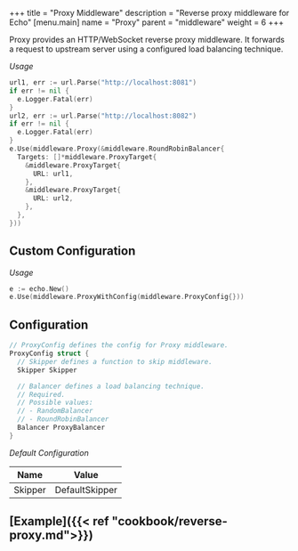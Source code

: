 +++
title = "Proxy Middleware"
description = "Reverse proxy middleware for Echo"
[menu.main]
  name = "Proxy"
  parent = "middleware"
  weight = 6
+++

Proxy provides an HTTP/WebSocket reverse proxy middleware. It forwards a request
to upstream server using a configured load balancing technique.

*Usage*

```go
url1, err := url.Parse("http://localhost:8081")
if err != nil {
  e.Logger.Fatal(err)
}
url2, err := url.Parse("http://localhost:8082")
if err != nil {
  e.Logger.Fatal(err)
}
e.Use(middleware.Proxy(&middleware.RoundRobinBalancer{
  Targets: []*middleware.ProxyTarget{
    &middleware.ProxyTarget{
      URL: url1,
    },
    &middleware.ProxyTarget{
      URL: url2,
    },
  },
}))
```

## Custom Configuration

*Usage*

```go
e := echo.New()
e.Use(middleware.ProxyWithConfig(middleware.ProxyConfig{}))
```

## Configuration

```go
// ProxyConfig defines the config for Proxy middleware.
ProxyConfig struct {
  // Skipper defines a function to skip middleware.
  Skipper Skipper

  // Balancer defines a load balancing technique.
  // Required.
  // Possible values:
  // - RandomBalancer
  // - RoundRobinBalancer
  Balancer ProxyBalancer
}
```

*Default Configuration*

Name | Value
---- | -----
Skipper | DefaultSkipper

## [Example]({{< ref "cookbook/reverse-proxy.md">}})
